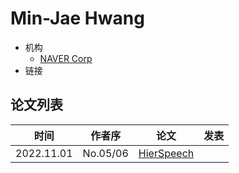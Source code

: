 # Min-Jae Hwang

- 机构
  - [NAVER Corp](../../Institutions/NAVER_Corp.md)
- 链接

## 论文列表

| 时间 | 作者序 | 论文 | 发表 |
|:-:|:-:|---|---|
| 2022.11.01 | No.05/06 | [HierSpeech](../Models/_tmp/2022.11.01_HierSpeech.md) |